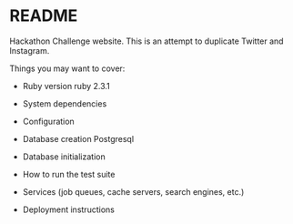 # README

Hackathon Challenge website. This is an attempt to duplicate Twitter and Instagram. 

Things you may want to cover:

* Ruby version
  ruby 2.3.1

* System dependencies

* Configuration

* Database creation
  Postgresql

* Database initialization

* How to run the test suite

* Services (job queues, cache servers, search engines, etc.)

* Deployment instructions

